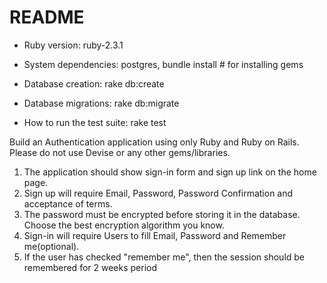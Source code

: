 # README

* Ruby version: ruby-2.3.1

* System dependencies: postgres, 
                       bundle install # for installing gems

* Database creation: rake db:create

* Database migrations: rake db:migrate

* How to run the test suite: rake test


Build an Authentication application using only Ruby and Ruby on Rails.
Please do not use Devise or any other gems/libraries.

1. The application should show sign-in form and sign up link on the home page.
2. Sign up will require Email, Password, Password Confirmation and acceptance of terms.
3. The password must be encrypted before storing it in the database. Choose the best encryption algorithm you know.
4. Sign-in will require Users to fill Email, Password and Remember me(optional).
5. If the user has checked "remember me", then the session should be remembered for 2 weeks period
